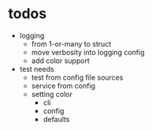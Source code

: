 # todos

- logging
  - from 1-or-many to struct
  - move verbosity into logging config
  - add color support
- test needs
  - test from config file sources
  - service from config
  - setting color
    - cli
    - config
    - defaults
